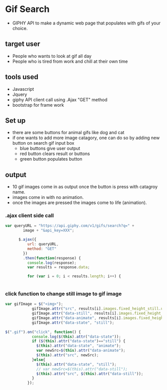 # Gif Search

* GIPHY API to make a dynamic web page that populates with gifs of your choice.

## target user

* People who wants to look at gif all day
* People who is tired from work and chill at their own time

## tools used
* Javascript
* Jquery
* giphy API client call using .Ajax "GET" method
* bootstrap for frame work

## Set up
* there are some buttons for animal gifs like dog and cat
* if one wants to add more image catagory, one can do so by adding new button on search gif input box
  * blue buttons give user output
  * red button clears result or buttons
  * green button populates button

## output
* 10 gif images come in as output once the button is press with catagroy name.
* images come in with no animation.
* once the images are pressed the images come to life (animation).

### .ajax client side call
```javascript
var queryURL = "https://api.giphy.com/v1/gifs/search?q=" +
        image + "&api_key=XXX";

      $.ajax({
          url: queryURL,
          method: "GET"
        })
        .then(function(response) {
          console.log(response);
          var results = response.data;

          for (var i = 0; i < results.length; i++) {
          
 ```
### click function to change still image to gif image
```javascript
var gifImage = $("<img>");
            gifImage.attr("src", results[i].images.fixed_height_still.url);
            gifImage.attr("data-still", results[i].images.fixed_height_still.url);
            gifImage.attr("data-animate", results[i].images.fixed_height.url);
            gifImage.attr("data-state", "still");
            
$(".gif").on("click", function() {
            console.log($(this).attr("data-state"));
            if ($(this).attr("data-state")=="still") {
              $(this).attr("data-state", "animate");
              var newSrc=$(this).attr("data-animate");
              $(this).attr("src", newSrc);
            }else{
              $(this).attr("data-state", "still");
              // var newSrc=$(this).attr("data-still");
              $(this).attr("src", $(this).attr("data-still"));
            }
          });
  ```
  
